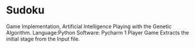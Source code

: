# Sudoku
Game Implementation, Artificial Intelligence
Playing with the Genetic Algorithm.
Language:Python
Software: Pycharm
1 Player Game
Extracts the initial stage from the Input file.
